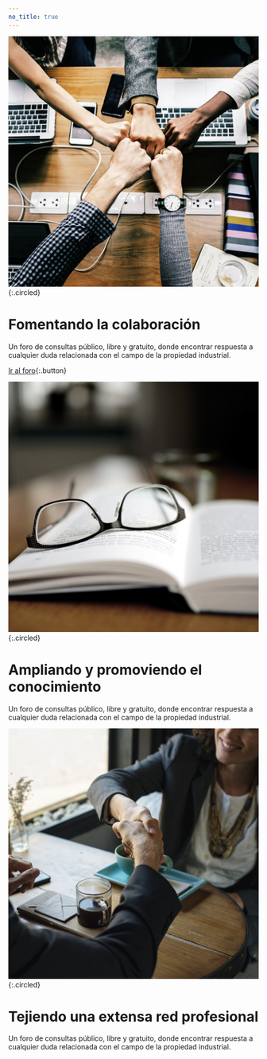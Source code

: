 ```yaml
---
no_title: true
---
```


<style>
    h2 {
        margin-top: 3em;
    }

    .button {
        margin: 1.5em;
    }

    #content,
    #content p {
        text-align: center;
    }

    #content img {
        max-width: 40%;
    }

    #content img.circled {
        margin-top: 3em;
    }

    header {
        background-image: url('assets/img/background_contact.jpg');
    }

    nav a:hover {
        background: rgba(255, 255, 255, 0.3);
    }
</style>




![](assets/img/forum.jpg){:.circled}

# Fomentando la colaboración

Un foro de consultas público, libre y gratuito, donde encontrar respuesta a cualquier duda relacionada con el campo de la propiedad industrial.

[Ir al foro](foro){:.button}




![](assets/img/knowledge.jpg){:.circled}

# Ampliando y promoviendo el conocimiento

Un foro de consultas público, libre y gratuito, donde encontrar respuesta a cualquier duda relacionada con el campo de la propiedad industrial.




![](assets/img/handshake.jpg){:.circled}

# Tejiendo una extensa red profesional

Un foro de consultas público, libre y gratuito, donde encontrar respuesta a cualquier duda relacionada con el campo de la propiedad industrial.
